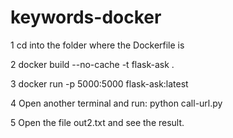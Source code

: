 # keywords-docker

1 cd into the folder where the Dockerfile is

2 docker build --no-cache -t flask-ask .

3 docker run -p 5000:5000 flask-ask:latest

4 Open another terminal and run:
 python call-url.py

5 Open the file out2.txt and see the result.